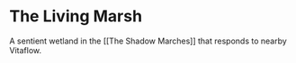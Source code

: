 # The Living Marsh
A sentient wetland in the [[The Shadow Marches]] that responds to nearby Vitaflow.